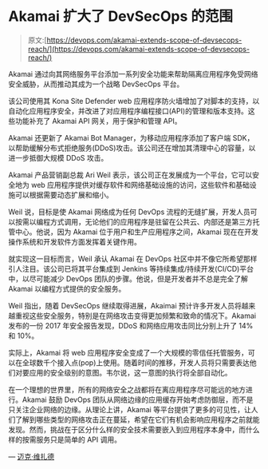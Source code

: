 # Akamai 扩大了 DevSecOps 的范围

> 原文:[https://devops.com/akamai-extends-scope-of-devsecops-reach/](https://devops.com/akamai-extends-scope-of-devsecops-reach/)

Akamai 通过向其网络服务平台添加一系列安全功能来帮助隔离应用程序免受网络安全威胁，从而推动其成为一个战略 DevSecOps 平台。

该公司使用其 Kona Site Defender web 应用程序防火墙增加了对脚本的支持，以自动化应用程序安全，并改进了对应用程序编程接口(API)的管理和版本支持。这些功能补充了 Akamai API 网关，用于保护和管理 API。

Akamai 还更新了 Akamai Bot Manager，为移动应用程序添加了客户端 SDK，以帮助缓解分布式拒绝服务(DDoS)攻击。该公司还在增加其清理中心的容量，以进一步抵御大规模 DDoS 攻击。

Akamai 产品营销副总裁 Ari Weil 表示，该公司正在发展成为一个平台，它可以安全地为 web 应用程序提供对缓存软件和网络基础设施的访问，这些软件和基础设施可以根据需要动态扩展和缩小。

Weil 说，目标是使 Akamai 网络成为任何 DevOps 流程的无缝扩展，开发人员可以按需以编程方式调用，无论他们的应用程序是驻留在公共云、内部还是第三方托管中心。他说，因为 Akamai 位于用户和生产应用程序之间，Akamai 现在在开发操作系统和开发软件方面发挥着关键作用。

就实现这一目标而言，Weil 承认 Akamai 在 DevOps 社区中并不像它所希望那样引人注目。该公司已将其平台集成到 Jenkins 等持续集成/持续开发(CI/CD)平台中，以尽可能减少 DevOps 团队的步骤。他说，但是开发者并不总是完全了解 Akamai 以编程方式提供的安全服务。

Weil 指出，随着 DevSecOps 继续取得进展，Akaimai 预计许多开发人员将越来越重视这些安全服务，特别是在网络攻击变得更加频繁和致命的情况下。Akamai 发布的一份 2017 年安全报告发现，DDoS 和网络应用攻击同比分别上升了 14%和 10%。

实际上，Akamai 将 web 应用程序安全变成了一个大规模的零信任托管服务，可以在全球数千个接入点(pop)上使用。随着时间的推移，开发人员将只需要表达他们对要应用的安全级别的意图。韦尔说，这一意图的执行将全部自动化。

在一个理想的世界里，所有的网络安全之战都将在离应用程序尽可能远的地方进行。Akamai 鼓励 DevOps 团队从网络边缘的应用缓存开始考虑防御层，而不是只关注企业网络的边缘。从理论上讲，Akamai 等平台提供了更多的可见性，让人们了解到哪些类型的网络攻击正在蔓延，希望在它们有机会影响应用程序之前就能发现。然而，挑战在于区分什么样的安全技术需要嵌入到应用程序本身中，而什么样的按需服务只是简单的 API 调用。

— [迈克·维扎德](https://devops.com/author/mike-vizard/)